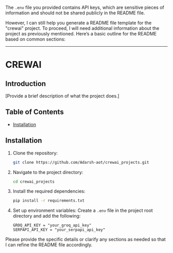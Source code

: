 The `.env` file you provided contains API keys, which are sensitive pieces of information and should not be shared publicly in the README file. 

However, I can still help you generate a README file template for the "crewai" project. To proceed, I will need additional information about the project as previously mentioned. Here’s a basic outline for the README based on common sections:

---

# CREWAI

## Introduction
[Provide a brief description of what the project does.]

## Table of Contents
- [Installation](#installation)



## Installation
1. Clone the repository:
    ```sh
    git clone https://github.com/Adarsh-aot/crewai_projects.git
    ```
2. Navigate to the project directory:
    ```sh
    cd crewai_projects
    ```
3. Install the required dependencies:
    ```sh
    pip install -r requirements.txt
    ```
4. Set up environment variables:
    Create a `.env` file in the project root directory and add the following:
    ```env
    GROQ_API_KEY = "your_groq_api_key"
    SERPAPI_API_KEY = "your_serpapi_api_key"
    ```



Please provide the specific details or clarify any sections as needed so that I can refine the README file accordingly.
